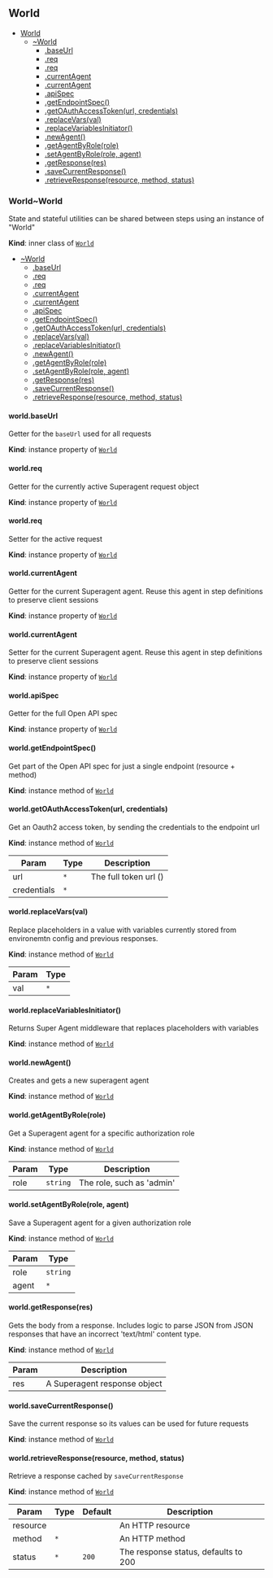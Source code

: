 <a name="module_World"></a>

## World

* [World](#module_World)
    * [~World](#module_World..World)
        * [.baseUrl](#module_World..World+baseUrl)
        * [.req](#module_World..World+req)
        * [.req](#module_World..World+req)
        * [.currentAgent](#module_World..World+currentAgent)
        * [.currentAgent](#module_World..World+currentAgent)
        * [.apiSpec](#module_World..World+apiSpec)
        * [.getEndpointSpec()](#module_World..World+getEndpointSpec)
        * [.getOAuthAccessToken(url, credentials)](#module_World..World+getOAuthAccessToken)
        * [.replaceVars(val)](#module_World..World+replaceVars)
        * [.replaceVariablesInitiator()](#module_World..World+replaceVariablesInitiator)
        * [.newAgent()](#module_World..World+newAgent)
        * [.getAgentByRole(role)](#module_World..World+getAgentByRole)
        * [.setAgentByRole(role, agent)](#module_World..World+setAgentByRole)
        * [.getResponse(res)](#module_World..World+getResponse)
        * [.saveCurrentResponse()](#module_World..World+saveCurrentResponse)
        * [.retrieveResponse(resource, method, status)](#module_World..World+retrieveResponse)

<a name="module_World..World"></a>

### World~World
State and stateful utilities can be shared between steps using an instance of "World"

**Kind**: inner class of [<code>World</code>](#module_World)  

* [~World](#module_World..World)
    * [.baseUrl](#module_World..World+baseUrl)
    * [.req](#module_World..World+req)
    * [.req](#module_World..World+req)
    * [.currentAgent](#module_World..World+currentAgent)
    * [.currentAgent](#module_World..World+currentAgent)
    * [.apiSpec](#module_World..World+apiSpec)
    * [.getEndpointSpec()](#module_World..World+getEndpointSpec)
    * [.getOAuthAccessToken(url, credentials)](#module_World..World+getOAuthAccessToken)
    * [.replaceVars(val)](#module_World..World+replaceVars)
    * [.replaceVariablesInitiator()](#module_World..World+replaceVariablesInitiator)
    * [.newAgent()](#module_World..World+newAgent)
    * [.getAgentByRole(role)](#module_World..World+getAgentByRole)
    * [.setAgentByRole(role, agent)](#module_World..World+setAgentByRole)
    * [.getResponse(res)](#module_World..World+getResponse)
    * [.saveCurrentResponse()](#module_World..World+saveCurrentResponse)
    * [.retrieveResponse(resource, method, status)](#module_World..World+retrieveResponse)

<a name="module_World..World+baseUrl"></a>

#### world.baseUrl
Getter for the `baseUrl` used for all requests

**Kind**: instance property of [<code>World</code>](#module_World..World)  
<a name="module_World..World+req"></a>

#### world.req
Getter for the currently active Superagent request object

**Kind**: instance property of [<code>World</code>](#module_World..World)  
<a name="module_World..World+req"></a>

#### world.req
Setter for the active request

**Kind**: instance property of [<code>World</code>](#module_World..World)  
<a name="module_World..World+currentAgent"></a>

#### world.currentAgent
Getter for the current Superagent agent.
Reuse this agent in step definitions to preserve client sessions

**Kind**: instance property of [<code>World</code>](#module_World..World)  
<a name="module_World..World+currentAgent"></a>

#### world.currentAgent
Setter for the current Superagent agent.
Reuse this agent in step definitions to preserve client sessions

**Kind**: instance property of [<code>World</code>](#module_World..World)  
<a name="module_World..World+apiSpec"></a>

#### world.apiSpec
Getter for the full Open API spec

**Kind**: instance property of [<code>World</code>](#module_World..World)  
<a name="module_World..World+getEndpointSpec"></a>

#### world.getEndpointSpec()
Get part of the Open API spec for just a single endpoint (resource + method)

**Kind**: instance method of [<code>World</code>](#module_World..World)  
<a name="module_World..World+getOAuthAccessToken"></a>

#### world.getOAuthAccessToken(url, credentials)
Get an Oauth2 access token, by sending the credentials to the endpoint url

**Kind**: instance method of [<code>World</code>](#module_World..World)  

| Param | Type | Description |
| --- | --- | --- |
| url | <code>\*</code> | The full token url () |
| credentials | <code>\*</code> |  |

<a name="module_World..World+replaceVars"></a>

#### world.replaceVars(val)
Replace placeholders in a value with variables currently stored from
environemtn config and previous responses.

**Kind**: instance method of [<code>World</code>](#module_World..World)  

| Param | Type |
| --- | --- |
| val | <code>\*</code> | 

<a name="module_World..World+replaceVariablesInitiator"></a>

#### world.replaceVariablesInitiator()
Returns Super Agent middleware that replaces placeholders with
variables

**Kind**: instance method of [<code>World</code>](#module_World..World)  
<a name="module_World..World+newAgent"></a>

#### world.newAgent()
Creates and gets a new superagent agent

**Kind**: instance method of [<code>World</code>](#module_World..World)  
<a name="module_World..World+getAgentByRole"></a>

#### world.getAgentByRole(role)
Get a Superagent agent for a specific authorization role

**Kind**: instance method of [<code>World</code>](#module_World..World)  

| Param | Type | Description |
| --- | --- | --- |
| role | <code>string</code> | The role, such as 'admin' |

<a name="module_World..World+setAgentByRole"></a>

#### world.setAgentByRole(role, agent)
Save a Superagent agent for a given authorization role

**Kind**: instance method of [<code>World</code>](#module_World..World)  

| Param | Type |
| --- | --- |
| role | <code>string</code> | 
| agent | <code>\*</code> | 

<a name="module_World..World+getResponse"></a>

#### world.getResponse(res)
Gets the body from a response. Includes logic to parse
JSON from JSON responses that have an incorrect 'text/html' content type.

**Kind**: instance method of [<code>World</code>](#module_World..World)  

| Param | Description |
| --- | --- |
| res | A Superagent response object |

<a name="module_World..World+saveCurrentResponse"></a>

#### world.saveCurrentResponse()
Save the current response so its values can be used for future requests

**Kind**: instance method of [<code>World</code>](#module_World..World)  
<a name="module_World..World+retrieveResponse"></a>

#### world.retrieveResponse(resource, method, status)
Retrieve a response cached by `saveCurrentResponse`

**Kind**: instance method of [<code>World</code>](#module_World..World)  

| Param | Type | Default | Description |
| --- | --- | --- | --- |
| resource |  |  | An HTTP resource |
| method | <code>\*</code> |  | An HTTP method |
| status | <code>\*</code> | <code>200</code> | The response status, defaults to 200 |

